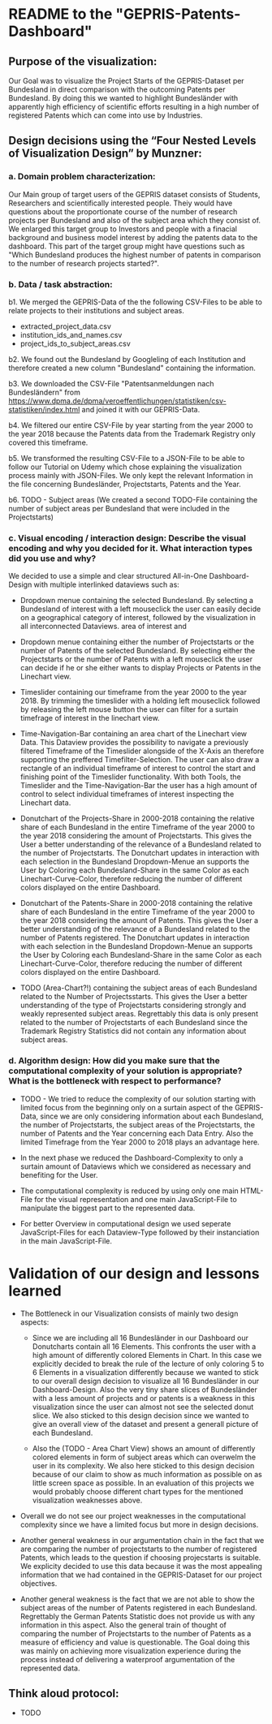 # README to the "GEPRIS-Patents-Dashboard"

## Purpose of the visualization:
Our Goal was to visualize the Project Starts of the GEPRIS-Dataset per Bundesland in direct comparison with the outcoming Patents per 
Bundesland. By doing this we wanted to highlight Bundesländer with apparently high efficiency of scientific efforts resulting in a high 
number of registered Patents which can come into use by Industries. 

## Design decisions using the “Four Nested Levels of Visualization Design” by Munzner:
### a. Domain problem characterization: 
Our Main group of target users of the GEPRIS dataset consists of Students, Researchers and scientifically interested people.
Theiy would have questions about the proportionate course of the number of research projects per Bundesland and also of the subject area 
which they consist of. We enlarged this target group to Investors and people with a finacial background and business model interest by 
adding the patents data to the dashboard. This part of the target group might have questions such as "Which Bundesland produces the highest
number of patents in comparison to the number of research projects started?".

### b. Data / task abstraction:
b1. We merged the GEPRIS-Data of the the following CSV-Files to be able to relate projects to their institutions and subject areas.
  * extracted_project_data.csv
  * institution_ids_and_names.csv
  * project_ids_to_subject_areas.csv
  
b2. We found out the Bundesland by Googleling of each Institution and therefore created a new column "Bundesland" containing the information.

b3. We downloaded the CSV-File "Patentsanmeldungen nach Bundesländern" from https://www.dpma.de/dpma/veroeffentlichungen/statistiken/csv-statistiken/index.html and joined it with our GEPRIS-Data.

b4. We filtered our entire CSV-File by year starting from the year 2000 to the year 2018 because the Patents data from the 
Trademark Registry only covered this timeframe.

b5. We transformed the resulting CSV-File to a JSON-File to be able to follow our Tutorial on Udemy which chose explaining the 
visualization process mainly with JSON-Files. We only kept the relevant Information in the file concerning Bundesländer, Projectstarts, Patents and the Year.

b6. TODO - Subject areas (We created a second TODO-File containing the number of subject areas per Bundesland that were included
in the Projectstarts)
  
### c. Visual encoding / interaction design: Describe the visual encoding and why you decided for it. What interaction types did you use and why?
We decided to use a simple and clear structured All-in-One Dashboard-Design with multiple interlinked dataviews such as:
 * Dropdown menue containing the selected Bundesland. By selecting a Bundesland of interest with a left mouseclick the user can easily decide on a geographical category of interest, followed by the visualization in all interconnected Dataviews.
 area of interest and
 
 * Dropdown menue containing either the number of Projectstarts or the number of Patents of the selected Bundesland. By selecting either
 the Projectstarts or the number of Patents with a left mouseclick the user can decide if he or she either wants to display Projects or Patents in the Linechart view.
 
 * Timeslider containing our timeframe from the year 2000 to the year 2018. By trimming the timeslider with a holding left mouseclick followed by releasing the left mouse button the user can filter for a surtain timefrage of interest in the linechart view.
 
 * Time-Navigation-Bar containing an area chart of the Linechart view Data. This Dataview provides the possibility to navigate a previously filtered Timeframe of the Timeslider alongside of the X-Axis an therefore supporting the preffered Timefilter-Selection. The user can also draw a rectangle of an individual timeframe of interest to control the start and finishing point of the Timeslider functionality. With both Tools, the Timeslider and the Time-Navigation-Bar the user has a high amount of control to select individual timeframes of interest inspecting the Linechart data.
 
 * Donutchart of the Projects-Share in 2000-2018 containing the relative share of each Bundesland in the entire Timeframe of the year 2000 to the year 2018 considering the amount of Projectstarts. This gives the User a better understanding of the relevance of a Bundesland related to the number of Projectstarts. The Donutchart updates in interaction with each selection in the Bundesland Dropdown-Menue an supports the User by Coloring each Bundesland-Share in the same Color as each Linechart-Curve-Color, therefore reducing the number of different colors displayed on the entire Dashboard.
 
 * Donutchart of the Patents-Share in 2000-2018 containing the relative share of each Bundesland in the entire Timeframe of the year 2000 to the year 2018 considering the amount of Patents. This gives the User a better understanding of the relevance of a Bundesland related to the number of Patents registered. The Donutchart updates in interaction with each selection in the Bundesland Dropdown-Menue an supports the User by Coloring each Bundesland-Share in the same Color as each Linechart-Curve-Color, therefore reducing the number of different colors displayed on the entire Dashboard.
 
 * TODO (Area-Chart?!) containing the subject areas of each Bundesland related to the Number of Projectsstarts. This gives the User a better understanding of the type of Projectstarts considering strongly and weakly represented subject areas. Regrettably this data is only present related to the number of Projectstarts of each Bundesland since the Trademark Registry Statistics did not contain any information about subject areas.
 
### d. Algorithm design: How did you make sure that the computational complexity of your solution is appropriate? What is the bottleneck with respect to performance?
* TODO - We tried to reduce the complexity of our solution starting with limited focus from the beginning only on a surtain aspect of the GEPRIS-Data, since we are only considering information about each Bundesland, the number of Projectstarts, the subject areas of the Projectstarts, the number of Patents and the Year concerning each Data Entry. Also the limited Timefrage from the Year 2000 to 2018 plays an advantage here.

* In the next phase we reduced the Dashboard-Complexity to only a surtain amount of Dataviews which we considered as necessary and benefiting for the User.

* The computational complexity is reduced by using only one main HTML-File for the visual representation and one main JavaScript-File to manipulate the biggest part to the represented data.

* For better Overview in computational design we used seperate JavaScript-Files for each Dataview-Type followed by their instanciation in the main JavaScript-File.


# Validation of our design and lessons learned

* The Bottleneck in our Visualization consists of mainly two design aspects:

  * Since we are including all 16 Bundesländer in our Dashboard our Donutcharts contain all 16 Elements. This confronts the user with a high amount of differently colored Elements in Chart. In this case we explicitly decided to break the rule of the lecture of only coloring 5 to 6 Elements in a visualization differently because we wanted to stick to our overall design decision to visualize all 16 Bundesländer in our Dashboard-Design. Also the very tiny share slices of Bundesländer with a less amount of projects and or patents is a weakness in this visualization since the user can almost not see the selected donut slice. We also sticked to this design decision since we wanted to give an overall view of the dataset and present a generall picture of each Bundesland.

  * Also the (TODO - Area Chart View) shows an amount of differently colored elements in form of subject areas which can overwelm the user in its complexity. We also here sticked to this design decision because of our claim to show as much information as possible on as little screen space as possible. In an evaluation of this projects we would probably choose different chart types for the mentioned visualization weaknesses above.

* Overall we do not see our project weaknesses in the computational complexity since we have a limited focus but more in design decisions.

* Another general weakness in our argumentation chain in the fact that we are comparing the number of projectstarts to the number of registered Patents, which leads to the question if choosing projecstarts is suitable. We explicity decided to use this data because it was the most appealing information that we had contained in the GEPRIS-Dataset for our project objectives.

* Another general weakness is the fact that we are not able to show the subject areas of the number of Patents registered in each Bundesland. Regrettably the German Patents Statistic does not provide us with any information in this aspect. Also the general train of thought of comparing the number of Projectstarts to the number of Patents as a measure of efficiency and value is questionable. The Goal doing this was mainly on achieving more visualization experience during the process instead of delivering a waterproof argumentation of the represented data.

## Think aloud protocol:

* TODO


